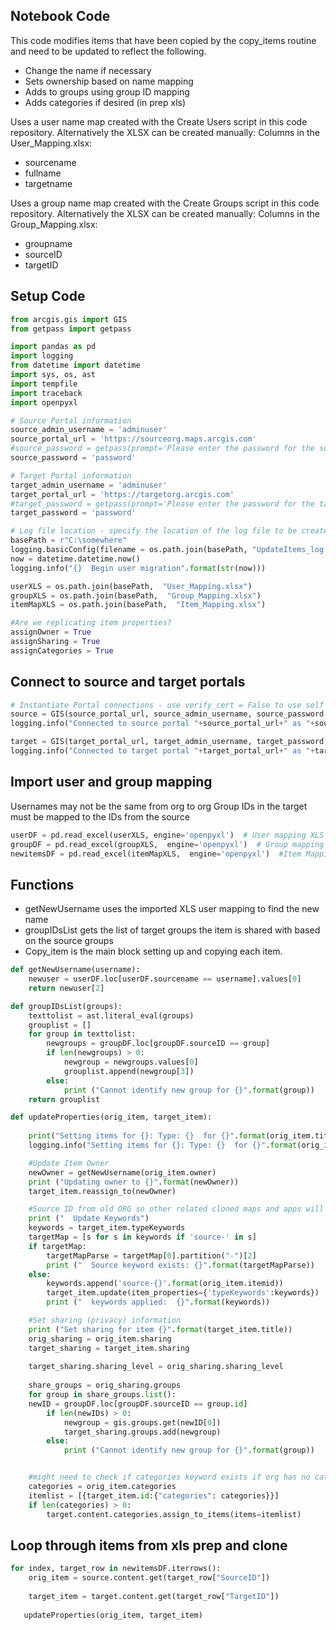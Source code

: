 ## Notebook Code

This code modifies items that have been copied by the copy_items routine and need to be updated to reflect the following. 
   - Change the name if necessary
   - Sets ownership based on name mapping
   - Adds to groups using group ID mapping
   - Adds categories if desired (in prep xls)

Uses a user name map created with the Create Users script in this code repository. 
Alternatively the XLSX can be created manually:
Columns in the User_Mapping.xlsx:
   - sourcename
   - fullname
   - targetname

Uses a group name map created with the Create Groups script in this code repository. 
Alternatively the XLSX can be created manually:
Columns in the Group_Mapping.xlsx:
   - groupname
   - sourceID
   - targetID

## Setup Code

```python
from arcgis.gis import GIS
from getpass import getpass

import pandas as pd
import logging
from datetime import datetime
import sys, os, ast
import tempfile
import traceback
import openpyxl

# Source Portal information
source_admin_username = 'adminuser'
source_portal_url = 'https://sourceorg.maps.arcgis.com'
#source_password = getpass(prompt='Please enter the password for the source Portal') # This will prompt you for the password rather then storing it
source_password = 'password'

# Target Portal information
target_admin_username = 'adminuser'
target_portal_url = 'https://targetorg.arcgis.com'
#target_password = getpass(prompt='Please enter the password for the target Portal') # This will prompt you for the password rather then storing it
target_password = 'password'

# Log file location - specify the location of the log file to be created
basePath = r"C:\somewhere"
logging.basicConfig(filename = os.path.join(basePath, "UpdateItems_log.txt"), level=logging.INFO)
now = datetime.datetime.now()
logging.info("{}  Begin user migration".format(str(now)))

userXLS = os.path.join(basePath,  "User_Mapping.xlsx")
groupXLS = os.path.join(basePath,  "Group_Mapping.xlsx")
itemMapXLS = os.path.join(basePath,  "Item_Mapping.xlsx")

#Are we replicating item properties?
assignOwner = True
assignSharing = True
assignCategories = True
```

## Connect to source and target portals

```python
# Instantiate Portal connections - use verify_cert = False to use self signed SSL
source = GIS(source_portal_url, source_admin_username, source_password, verify_cert = False, expiration = 9999)
logging.info("Connected to source portal "+source_portal_url+" as "+source_admin_username)

target = GIS(target_portal_url, target_admin_username, target_password, verify_cert = False, expiration = 9999)
logging.info("Connected to target portal "+target_portal_url+" as "+target_admin_username)
```

## Import user and group mapping 
Usernames may not be the same from org to org
Group IDs in the target must be mapped to the IDs from the source

```python
userDF = pd.read_excel(userXLS, engine='openpyxl')  # User mapping XLS
groupDF = pd.read_excel(groupXLS,  engine='openpyxl')  # Group mapping XLS
newitemsDF = pd.read_excel(itemMapXLS,  engine='openpyxl')  #Item Mapping XLS
```


## Functions
   - getNewUsername uses the imported XLS user mapping to find the new name
   - groupIDsList gets the list of target groups the item is shared with based on the source groups
   - Copy_item is the main block setting up and copying each item. 


```python
def getNewUsername(username):
    newuser = userDF.loc[userDF.sourcename == username].values[0]
    return newuser[2]

def groupIDsList(groups):
    texttolist = ast.literal_eval(groups)
    grouplist = []
    for group in texttolist:
        newgroups = groupDF.loc[groupDF.sourceID == group]
        if len(newgroups) > 0:
            newgroup = newgroups.values[0]
            grouplist.append(newgroup[3])
        else:
            print ("Cannot identify new group for {}".format(group))
    return grouplist

def updateProperties(orig_item, target_item):
    
    print("Setting items for {}: Type: {}  for {}".format(orig_item.title, orig_item.type, orig_item.owner))
    logging.info("Setting items for {}: Type: {}  for {}".format(orig_item.title, orig_item.type, orig_item.owner))

    #Update Item Owner
    newOwner = getNewUsername(orig_item.owner)
    print ("Updating owner to {}".format(newOwner))
    target_item.reassign_to(newOwner)

    #Source ID from old ORG so other related cloned maps and apps will find it
    print ("  Update Keywords")
    keywords = target_item.typeKeywords
    targetMap = [s for s in keywords if 'source-' in s]
    if targetMap:
        targetMapParse = targetMap[0].partition("-")[2]
        print ("  Source keyword exists: {}".format(targetMapParse))
    else:
        keywords.append('source-{}'.format(orig_item.itemid))
        target_item.update(item_properties={'typeKeywords':keywords})
        print ("  keywords applied:  {}".format(keywords))

    #Set sharing (privacy) information
    print ("Set sharing for item {}".format(target_item.title))
	orig_sharing = orig_item.sharing 
	target_sharing = target_item.sharing 
	
	target_sharing.sharing_level = orig_sharing.sharing_level 
	
    share_groups = orig_sharing.groups
    for group in share_groups.list():
	newID = groupDF.loc[groupDF.sourceID == group.id]
        if len(newIDs) > 0:
            newgroup = gis.groups.get(newID[0])
            target_sharing.groups.add(newgroup)
        else:
            print ("Cannot identify new group for {}".format(group))


    #might need to check if categories keyword exists if org has no categories
    categories = orig_item.categories
    itemlist = [{target_item.id:{"categories": categories}}]
    if len(categories) > 0:
        target.content.categories.assign_to_items(items=itemlist)
```

## Loop through items from xls prep and clone

```python
for index, target_row in newitemsDF.iterrows():
	orig_item = source.content.get(target_row["SourceID"])
	
	target_item = target.content.get(target_row["TargetID"])
    
   updateProperties(orig_item, target_item)
```
